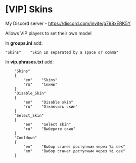 # [VIP] Skins
My Discord server - https://discord.com/invite/g798xERK5Y

Allows VIP players to set their own model

In **groups.ini** add:
```
"Skins"    "Skin ID separated by a space or comma"
```

In **vip.phrases.txt** add:
```
	"Skins"
	{
		"en"	"Skins"
		"ru"	"Скины"
	}
    "Disable_Skin"
    {
        "en"    "Disable skin"
        "ru"    "Отключить скин"
    }
    "Select_Skin"
    {
        "en"    "Select skin"
        "ru"    "Выберите скин"
    }
    "Cooldown"
    {
        "en"    "Выбор станет доступным через %i сек"
        "en"    "Выбор станет доступным через %i сек"
    }
```